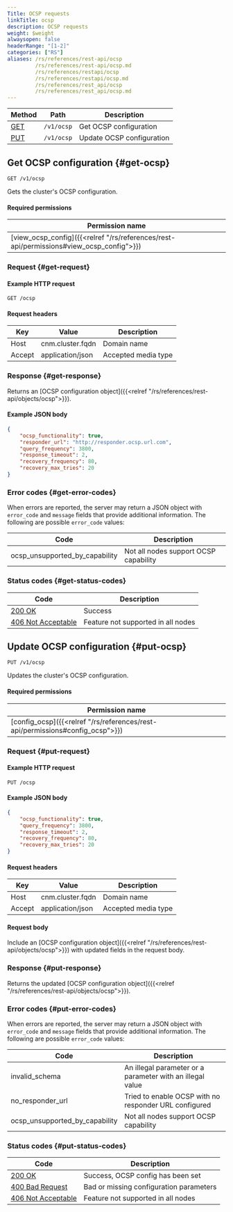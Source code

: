 ```yaml
---
Title: OCSP requests
linkTitle: ocsp
description: OCSP requests
weight: $weight
alwaysopen: false
headerRange: "[1-2]"
categories: ["RS"]
aliases: /rs/references/rest-api/ocsp
         /rs/references/rest-api/ocsp.md
         /rs/references/restapi/ocsp
         /rs/references/restapi/ocsp.md
         /rs/references/rest_api/ocsp
         /rs/references/rest_api/ocsp.md
---
```


| Method | Path | Description |
|--------|------|-------------|
| [GET](#get-ocsp) | `/v1/ocsp` | Get OCSP configuration |
| [PUT](#put-ocsp) | `/v1/ocsp` | Update OCSP configuration |

## Get OCSP configuration {#get-ocsp}

	GET /v1/ocsp

Gets the cluster's OCSP configuration.

#### Required permissions

| Permission name |
|-----------------|
| [view_ocsp_config]({{<relref "/rs/references/rest-api/permissions#view_ocsp_config">}}) |

### Request {#get-request} 

#### Example HTTP request

	GET /ocsp 


#### Request headers

| Key | Value | Description |
|-----|-------|-------------|
| Host | cnm.cluster.fqdn | Domain name |
| Accept | application/json | Accepted media type |

### Response {#get-response} 

Returns an [OCSP configuration object]({{<relref "/rs/references/rest-api/objects/ocsp">}}).

#### Example JSON body

```json
{
    "ocsp_functionality": true,
    "responder_url": "http://responder.ocsp.url.com",
    "query_frequency": 3800,
    "response_timeout": 2,
    "recovery_frequency": 80,
    "recovery_max_tries": 20
}
```

### Error codes {#get-error-codes} 

When errors are reported, the server may return a JSON object with `error_code` and `message` fields that provide additional information. The following are possible `error_code` values:

| Code | Description |
|------|-------------|
| ocsp_unsupported_by_capability | Not all nodes support OCSP capability | 

### Status codes {#get-status-codes} 

| Code | Description |
|------|-------------|
| [200 OK](http://www.w3.org/Protocols/rfc2616/rfc2616-sec10.html#sec10.2.1) | Success |
| [406 Not Acceptable](http://www.w3.org/Protocols/rfc2616/rfc2616-sec10.html#sec10.4.7) | Feature not supported in all nodes |

## Update OCSP configuration {#put-ocsp}

	PUT /v1/ocsp

Updates the cluster's OCSP configuration.

#### Required permissions

| Permission name |
|-----------------|
| [config_ocsp]({{<relref "/rs/references/rest-api/permissions#config_ocsp">}}) |

### Request {#put-request} 

#### Example HTTP request

	PUT /ocsp 

#### Example JSON body

```json
{
    "ocsp_functionality": true,
    "query_frequency": 3800,
    "response_timeout": 2,
    "recovery_frequency": 80,
    "recovery_max_tries": 20
}
```

#### Request headers

| Key | Value | Description |
|-----|-------|-------------|
| Host | cnm.cluster.fqdn | Domain name |
| Accept | application/json | Accepted media type |

#### Request body

Include an [OCSP configuration object]({{<relref "/rs/references/rest-api/objects/ocsp">}}) with updated fields in the request body.

### Response {#put-response} 

Returns the updated [OCSP configuration object]({{<relref "/rs/references/rest-api/objects/ocsp">}}).

### Error codes {#put-error-codes} 

When errors are reported, the server may return a JSON object with `error_code` and `message` fields that provide additional information. The following are possible `error_code` values:

| Code | Description |
|------|-------------|
| invalid_schema | An illegal parameter or a parameter with an illegal value |
| no_responder_url | Tried to enable OCSP with no responder URL configured |
| ocsp_unsupported_by_capability | Not all nodes support OCSP capability |

### Status codes {#put-status-codes} 

| Code | Description |
|------|-------------|
| [200 OK](http://www.w3.org/Protocols/rfc2616/rfc2616-sec10.html#sec10.2.1) | Success, OCSP config has been set |
| [400 Bad Request](http://www.w3.org/Protocols/rfc2616/rfc2616-sec10.html#sec10.4.1) | Bad or missing configuration parameters |
| [406 Not Acceptable](http://www.w3.org/Protocols/rfc2616/rfc2616-sec10.html#sec10.4.7) | Feature not supported in all nodes |
